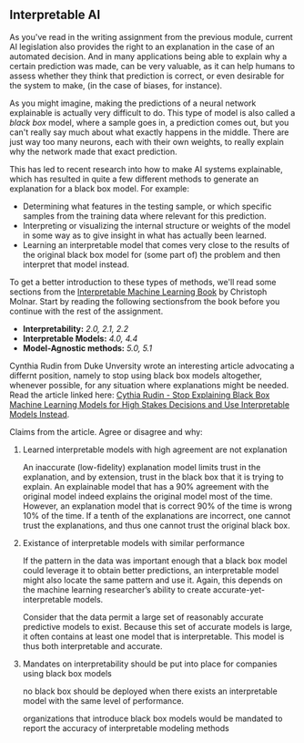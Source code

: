 
## Interpretable AI

As you've read in the writing assignment from the previous module, current AI
legislation also provides the right to an explanation in the case of an
automated decision. And in many applications being able to explain why a
certain prediction was made, can be very valuable, as it can help humans to
assess whether they think that prediction is correct, or even desirable for the
system to make, (in the case of biases, for instance).

As you might imagine, making the predictions of a neural network explainable is
actually very difficult to do. This type of model is also called a *black box*
model, where a sample goes in, a prediction comes out, but you can't really say
much about what exactly happens in the middle. There are just way too many
neurons, each with their own weights, to really explain why the network made
that exact prediction.

This has led to recent research into how to make AI systems explainable, which
has resulted in quite a few different methods to generate an explanation for a
black box model. For example:

* Determining what features in the testing sample, or which specific samples
from the training data where relevant for this prediction.
* Interpreting or visualizing the internal structure or weights of the model in
some way as to give insight in what has actually been learned.
* Learning an interpretable model that comes very close to the results of 
the original black box model for (some part of) the problem and then interpret
that model instead.

To get a better introduction to these types of methods, we'll read some
sections from the
[Interpretable Machine Learning Book](https://christophm.github.io/interpretable-ml-book/)
by Christoph Molnar. Start by reading the following sectionsfrom the book
before you continue with the rest of the assignment.

* **Interpretability:** *2.0, 2.1, 2.2*
* **Interpretable Models:** *4.0, 4.4*
* **Model-Agnostic methods:** *5.0, 5.1*


Cynthia Rudin from Duke Unversity wrote an interesting article advocating a
differnt position, namely to stop using black box models altogether, whenever
possible, for any situation where explanations might be needed. Read the
article linked here:
[Cythia Rudin - Stop Explaining Black Box Machine Learning Models for High Stakes Decisions and Use Interpretable Models Instead](https://arxiv.org/abs/1811.10154).


Claims from the article. Agree or disagree and why:

1. Learned interpretable models with high agreement are not explanation
	
	An inaccurate (low-fidelity) explanation model limits trust in the explanation, and by extension, trust in the
	black box that it is trying to explain. An explainable model that has a 90% agreement with the original model
	indeed explains the original model most of the time. However, an explanation model that is correct 90% of the
	time is wrong 10% of the time. If a tenth of the explanations are incorrect, one cannot trust the explanations, and
	thus one cannot trust the original black box.


2. Existance of interpretable models with similar performance

	If the pattern in the data was important
	enough that a black box model could leverage it to obtain better predictions, an interpretable model might also
	locate the same pattern and use it. Again, this depends on the machine learning researcher’s ability to create
	accurate-yet-interpretable models.


	Consider that the data permit a large set of reasonably accurate
	predictive models to exist. Because this set of accurate models is large, it often contains at least one model that
	is interpretable. This model is thus both interpretable and accurate.


3. Mandates on interpretability should be put into place for companies using black box models

	no black box should be deployed when there exists an interpretable model with the same level of performance.

	organizations that introduce black box models would be mandated to report the accuracy of interpretable modeling methods
